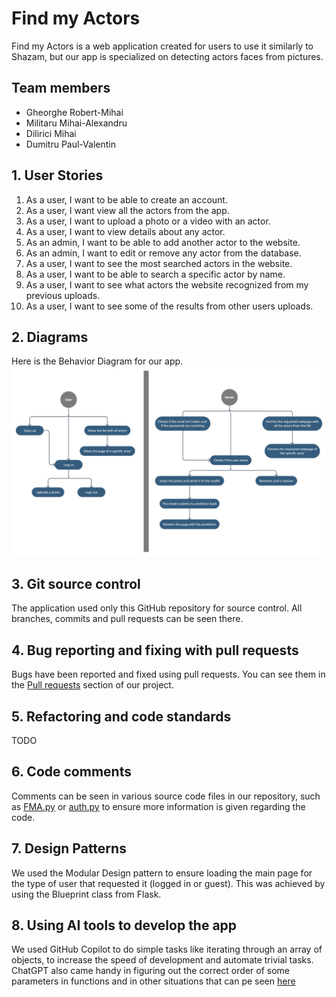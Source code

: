 # Find my Actors

Find my Actors is a web application created for users to use it similarly to Shazam, but our app is specialized on detecting actors faces from pictures.

## Team members

- Gheorghe Robert-Mihai
- Militaru Mihai-Alexandru
- Dilirici Mihai
- Dumitru Paul-Valentin

## 1. User Stories

01. As a user, I want to be able to create an account.
02. As a user, I want view all the actors from the app.
03. As a user, I want to upload a photo or a video with an actor.
04. As a user, I want to view details about any actor.
05. As an admin, I want to be able to add another actor to the website.
06. As an admin, I want to edit or remove any actor from the database.
07. As a user, I want to see the most searched actors in the website.
08. As a user, I want to be able to search a specific actor by name.
09. As a user, I want to see what actors the website recognized from my previous uploads.
10. As a user, I want to see some of the results from other users uploads.

## 2. Diagrams

Here is the Behavior Diagram for our app.
![Behavior Diagram](./documentation/behavior.png)

## 3. Git source control

The application used only this GitHub repository for source control. All branches, commits and pull requests can be seen there.

## 4. Bug reporting and fixing with pull requests

Bugs have been reported and fixed using pull requests. You can see them in the [Pull requests](https://github.com/surtexx/Find-my-Actors/pulls?q=is%3Apr+is%3Aclosed) section of our project.

## 5. Refactoring and code standards

TODO

## 6. Code comments

Comments can be seen in various source code files in our repository, such as [FMA.py](https://github.com/surtexx/Find-my-Actors/blob/main/FMA.py) or [auth.py](https://github.com/surtexx/Find-my-Actors/blob/main/website/auth.py) to ensure more information is given regarding the code.

## 7. Design Patterns

We used the Modular Design pattern to ensure loading the main page for the type of user that requested it (logged in or guest). This was achieved by using the Blueprint class from Flask.

## 8. Using AI tools to develop the app

We used GitHub Copilot to do simple tasks like iterating through an array of objects, to increase the speed of development and automate trivial tasks. ChatGPT also came handy in figuring out the correct order of some parameters in functions and in other situations that can pe seen [here](https://chat.openai.com/share/f7d0f025-d8bb-4056-b806-77891a07db0e)
